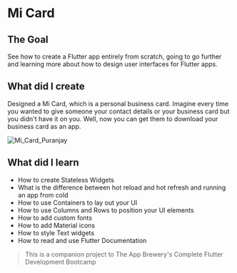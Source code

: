 # Mi Card

## The Goal

See how to create a Flutter app entirely from scratch, going to go further and learning more about how to design user interfaces for Flutter apps.

## What did I create

Designed a Mi Card, which is a personal business card. Imagine every time you wanted to give someone your contact details or your business card but you didn't have it on you. Well, now you can get them to download your business card as an app.

![Mi_Card_Puranjay](https://user-images.githubusercontent.com/68175356/129928785-ed03a83f-3820-42bf-b993-5d75058b9060.PNG)

## What did I learn

* How to create Stateless Widgets
* What is the difference between hot reload and hot refresh and running an app from cold
* How to use Containers to lay out your UI
* How to use Columns and Rows to position your UI elements
* How to add custom fonts
* How to add Material icons
* How to style Text widgets
* How to read and use Flutter Documentation



>This is a companion project to The App Brewery's Complete Flutter Development Bootcamp
